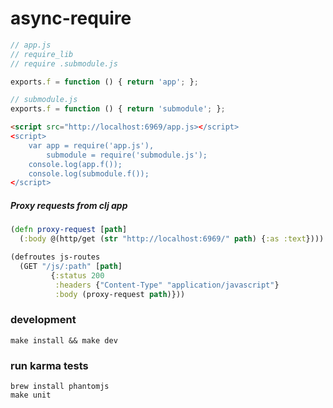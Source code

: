 async-require
=============

```javascript
// app.js
// require_lib
// require .submodule.js

exports.f = function () { return 'app'; };
```

```javascript
// submodule.js
exports.f = function () { return 'submodule'; };
```

```html
<script src="http://localhost:6969/app.js></script>
<script>
    var app = require('app.js'),
        submodule = require('submodule.js');
    console.log(app.f());
    console.log(submodule.f());
</script>
```

##### Proxy requests from clj app
```clojure
(defn proxy-request [path]
  (:body @(http/get (str "http://localhost:6969/" path) {:as :text})))

(defroutes js-routes
  (GET "/js/:path" [path]
         {:status 200
          :headers {"Content-Type" "application/javascript"}
          :body (proxy-request path)}))
```


### development
```shell
make install && make dev
```

### run karma tests
```shell
brew install phantomjs
make unit
```
